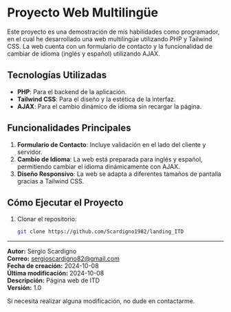 # Proyecto Web Multilingüe

Este proyecto es una demostración de mis habilidades como programador, en el cual he desarrollado una web multilingüe utilizando PHP y Tailwind CSS. La web cuenta con un formulario de contacto y la funcionalidad de cambiar de idioma (inglés y español) utilizando AJAX.

## Tecnologías Utilizadas

-   **PHP**: Para el backend de la aplicación.
-   **Tailwind CSS**: Para el diseño y la estética de la interfaz.
-   **AJAX**: Para el cambio dinámico de idioma sin recargar la página.

## Funcionalidades Principales

1. **Formulario de Contacto**: Incluye validación en el lado del cliente y servidor.
2. **Cambio de Idioma**: La web está preparada para inglés y español, permitiendo cambiar el idioma dinámicamente con AJAX.
3. **Diseño Responsivo**: La web se adapta a diferentes tamaños de pantalla gracias a Tailwind CSS.

## Cómo Ejecutar el Proyecto

1. Clonar el repositorio:
    ```bash
    git clone https://github.com/Scardigno1982/landing_ITD
    ```

---

**Autor:** Sergio Scardigno  
**Correo:** sergioscardigno82@gmail.com  
**Fecha de creación:** 2024-10-08  
**Última modificación:** 2024-10-08  
**Descripción:** Página web de ITD  
**Versión:** 1.0

Si necesita realizar alguna modificación, no dude en contactarme.
